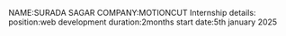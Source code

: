 NAME:SURADA SAGAR
COMPANY:MOTIONCUT
Internship details:
position:web development
duration:2months
start date:5th january 2025
